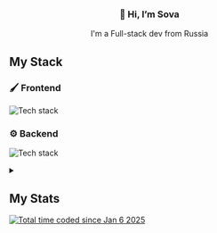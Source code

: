 <h3 align="center">👋 Hi, I’m Sova</h3>
<p align="center">I'm a Full-stack dev from Russia</p>


## My Stack

### 🖌️ Frontend

![Tech stack](https://go-skill-icons.vercel.app/api/icons?i=typescript,html,css,react,nextjs,tailwind,threejs,reactquery,zustand)

### ⚙️ Backend

![Tech stack](https://go-skill-icons.vercel.app/api/icons?i=typescript,nodejs,bun,express,elysia,postgres,drizzle,docker,langchain)

<details>
    <summary><h2>My Stats</h2>
      <a href="https://wakatime.com/@33e4e384-73ff-4bb7-9fd9-97a689cda6a7"><img src="https://wakatime.com/badge/user/33e4e384-73ff-4bb7-9fd9-97a689cda6a7.svg" alt="Total time coded since Jan 6 2025" /></a>     
    </summary>
        <img src="https://github-readme-stats.vercel.app/api/top-langs/?username=ncesova&langs_count=8&layout=compact&hide_border=true&theme=transparent" />
        <img src="https://github-readme-stats.vercel.app/api/wakatime?username=ncesova&langs_count=8&layout=compact&hide_border=true&theme=transparent" />
</details>
